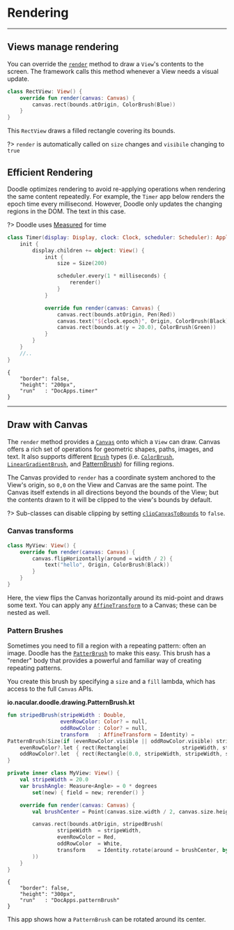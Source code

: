 # Rendering
-----------

## Views manage rendering

You can override the [`render`](https://github.com/nacular/doodle/blob/master/Core/src/commonMain/kotlin/io/nacular/doodle/core/View.kt#L484)
method to draw a `View`'s contents to the screen. The framework calls this method whenever a View needs a visual update.

```kotlin
class RectView: View() {
    override fun render(canvas: Canvas) {
        canvas.rect(bounds.atOrigin, ColorBrush(Blue))
    }
}
```

This `RectView` draws a filled rectangle covering its bounds.

?> `render` is automatically called on `size` changes and `visibile` changing to `true`

## Efficient Rendering

Doodle optimizes rendering to avoid re-applying operations when rendering the same content repeatedly. For example, the `Timer` app
below renders the epoch time every millisecond. However, Doodle only updates the changing regions in the DOM. The text in this case.

?> Doodle uses [Measured](https://nacular.github.io/measured/) for time

```kotlin
class Timer(display: Display, clock: Clock, scheduler: Scheduler): Application {
    init {
        display.children += object: View() {
            init {
                size = Size(200)

                scheduler.every(1 * milliseconds) {
                    rerender()
                }
            }

            override fun render(canvas: Canvas) {
                canvas.rect(bounds.atOrigin, Pen(Red))
                canvas.text("${clock.epoch}", Origin, ColorBrush(Black))
                canvas.rect(bounds.at(y = 20.0), ColorBrush(Green))
            }
        }
    }
    //..
}
```

```doodle
{
    "border": false,
    "height": "200px",
    "run"   : "DocApps.timer"
}
```
---
## Draw with Canvas

The `render` method provides a [`Canvas`](https://github.com/nacular/doodle/blob/master/Core/src/commonMain/kotlin/io/nacular/doodle/drawing/Canvas.kt#L24)
onto which a `View` can draw. Canvas offers a rich set of operations for geometric shapes, paths, images, and text. It
also supports different [`Brush`](https://github.com/nacular/doodle/blob/master/Core/src/commonMain/kotlin/io/nacular/doodle/drawing/Brush.kt#L3)
types (i.e. [`ColorBrush`](https://github.com/nacular/doodle/blob/master/Core/src/commonMain/kotlin/io/nacular/doodle/drawing/ColorBrush.kt#L5),
[`LinearGradientBrush`](https://github.com/nacular/doodle/blob/master/Core/src/commonMain/kotlin/io/nacular/doodle/drawing/LinearGradientBrush.kt#L6), and
[PatternBrush](rendering.md?id=pattern-brushes)) for filling regions.

The Canvas provided to `render` has a coordinate system anchored to the View's origin, so `0,0` on the View and Canvas are the same point.
The Canvas itself extends in all directions beyond the bounds of the View; but the contents drawn to it will be clipped to the view's
bounds by default.

?> Sub-classes can disable clipping by setting [`clipCanvasToBounds`](https://github.com/nacular/doodle/blob/master/Core/src/commonMain/kotlin/io/nacular/doodle/core/View.kt#L123)
to `false`.

### Canvas transforms

```kotlin
class MyView: View() {
    override fun render(canvas: Canvas) {
        canvas.flipHorizontally(around = width / 2) {
            text("hello", Origin, ColorBrush(Black))
        }
    }
}
```

Here, the view flips the Canvas horizontally around its mid-point and draws some text. You can apply any [`AffineTransform`](https://github.com/nacular/doodle/blob/master/Core/src/commonMain/kotlin/io/nacular/doodle/drawing/AffineTransform.kt#L16)
to a Canvas; these can be nested as well.

### Pattern Brushes

Sometimes you need to fill a region with a repeating pattern: often an image. Doodle has the [`PatterBrush`](https://github.com/nacular/doodle/blob/master/Core/src/commonMain/kotlin/io/nacular/doodle/drawing/PatternBrush.kt#L13) to make this easy.
This brush has a "render" body that provides a powerful and familiar way of creating repeating patterns.

You create this brush by specifying a `size` and a `fill` lambda, which has access to the full `Canvas` APIs.

**io.nacular.doodle.drawing.PatternBrush.kt**

```kotlin
fun stripedBrush(stripeWidth : Double,
                 evenRowColor: Color? = null,
                 oddRowColor : Color? = null,
                 transform   : AffineTransform = Identity) =
PatternBrush(Size(if (evenRowColor.visible || oddRowColor.visible) stripeWidth else 0.0, 2 * stripeWidth), transform) {
    evenRowColor?.let { rect(Rectangle(                 stripeWidth, stripeWidth), ColorBrush(it)) }
    oddRowColor?.let  { rect(Rectangle(0.0, stripeWidth, stripeWidth, stripeWidth), ColorBrush(it)) }
}
```

```kotlin
private inner class MyView: View() {
    val stripeWidth = 20.0
    var brushAngle: Measure<Angle> = 0 * degrees
        set(new) { field = new; rerender() }

    override fun render(canvas: Canvas) {
        val brushCenter = Point(canvas.size.width / 2, canvas.size.height / 2)

        canvas.rect(bounds.atOrigin, stripedBrush(
                stripeWidth  = stripeWidth,
                evenRowColor = Red,
                oddRowColor  = White,
                transform    = Identity.rotate(around = brushCenter, by = brushAngle)
        ))
    }
}
```

```doodle
{
    "border": false,
    "height": "300px",
    "run"   : "DocApps.patternBrush"
}
``` 

This app shows how a `PatternBrush` can be rotated around its center.